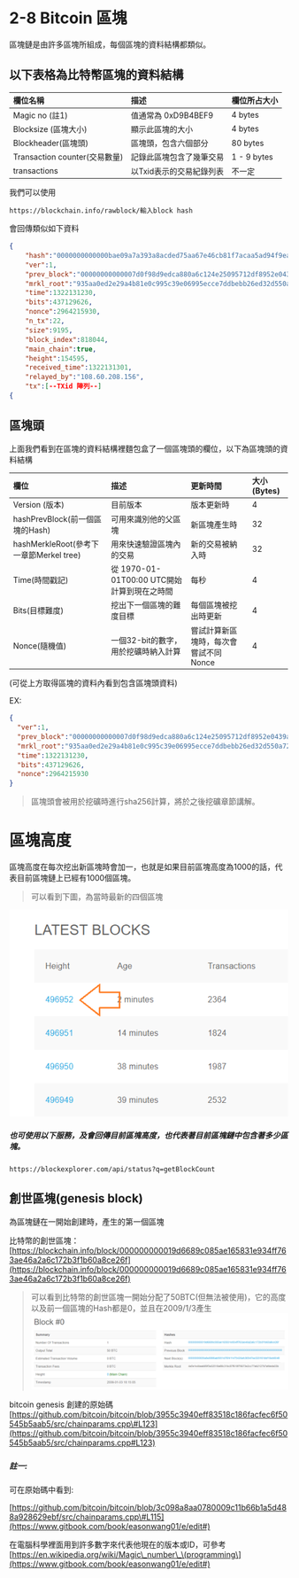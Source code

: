# 2-8 Bitcoin 區塊

區塊鏈是由許多區塊所組成，每個區塊的資料結構都類似。

## 以下表格為比特幣區塊的資料結構

| **欄位名稱** | **描述** | **欄位所占大小** |
| :--- | :--- | :--- |
| Magic no \(註1\) | 值通常為 0xD9B4BEF9 | 4 bytes |
| Blocksize \(區塊大小\) | 顯示此區塊的大小 | 4 bytes |
| Blockheader\(區塊頭\) | 區塊頭，包含六個部分 | 80 bytes |
| Transaction counter\(交易數量\) | 記錄此區塊包含了幾筆交易 | 1 - 9 bytes |
| transactions | 以Txid表示的交易紀錄列表 | 不一定 |

我們可以使用

```
https://blockchain.info/rawblock/輸入block hash
```

會回傳類似如下資料

```json
{
    "hash":"0000000000000bae09a7a393a8acded75aa67e46cb81f7acaa5ad94f9eacd103",
    "ver":1,
    "prev_block":"00000000000007d0f98d9edca880a6c124e25095712df8952e0439ac7409738a",
    "mrkl_root":"935aa0ed2e29a4b81e0c995c39e06995ecce7ddbebb26ed32d550a72e8200bf5",
    "time":1322131230,
    "bits":437129626,
    "nonce":2964215930,
    "n_tx":22,
    "size":9195,
    "block_index":818044,
    "main_chain":true,
    "height":154595,
    "received_time":1322131301,
    "relayed_by":"108.60.208.156",
    "tx":[--TXid 陣列--]
{
```

## 區塊頭

上面我們看到在區塊的資料結構裡麵包盒了一個區塊頭的欄位，以下為區塊頭的資料結構

| 欄位 | 描述 | 更新時間 | 大小 \(Bytes\) |
| :--- | :--- | :--- | :--- |
| Version \(版本\) | 目前版本 | 版本更新時 | 4 |
| hashPrevBlock\(前一個區塊的Hash\) | 可用來識別他的父區塊 | 新區塊產生時 | 32 |
| hashMerkleRoot\(參考下一章節Merkel tree\) | 用來快速驗證區塊內的交易 | 新的交易被納入時 | 32 |
| Time\(時間戳記\) | 從 1970-01-01T00:00 UTC開始計算到現在之時間 | 每秒 | 4 |
| Bits\(目標難度\) | 挖出下一個區塊的難度目標 | 每個區塊被挖出時更新 | 4 |
| Nonce\(隨機值\) | 一個32-bit的數字，用於挖礦時納入計算 | 嘗試計算新區塊時，每次會嘗試不同Nonce | 4 |

\(可從上方取得區塊的資料內看到包含區塊頭資料\)

EX:

```json
{
  "ver":1,
  "prev_block":"00000000000007d0f98d9edca880a6c124e25095712df8952e0439ac7409738a",
  "mrkl_root":"935aa0ed2e29a4b81e0c995c39e06995ecce7ddbebb26ed32d550a72e8200bf5",
  "time":1322131230,
  "bits":437129626,
  "nonce":2964215930
}
```

> 區塊頭會被用於挖礦時進行sha256計算，將於之後挖礦章節講解。

# 區塊高度

區塊高度在每次挖出新區塊時會加一，也就是如果目前區塊高度為1000的話，代表目前區塊鏈上已經有1000個區塊。

> 可以看到下圖，為當時最新的四個區塊

![](/assets/39.png)

##### 也可使用以下服務，及會回傳目前區塊高度，也代表著目前區塊鏈中包含著多少區塊。

```
https://blockexplorer.com/api/status?q=getBlockCount
```

## 創世區塊\(genesis block\)

為區塊鏈在一開始創建時，產生的第一個區塊

比特幣的創世區塊：  
[https://blockchain.info/block/000000000019d6689c085ae165831e934ff763ae46a2a6c172b3f1b60a8ce26f](https://blockchain.info/block/000000000019d6689c085ae165831e934ff763ae46a2a6c172b3f1b60a8ce26f)

> 可以看到比特幣的創世區塊一開始分配了50BTC\(但無法被使用\)，它的高度以及前一個區塊的Hash都是0，並且在2009/1/3產生![](/assets/833.png)

bitcoin genesis 創建的原始碼  
[https://github.com/bitcoin/bitcoin/blob/3955c3940eff83518c186facfec6f50545b5aab5/src/chainparams.cpp\#L123](https://github.com/bitcoin/bitcoin/blob/3955c3940eff83518c186facfec6f50545b5aab5/src/chainparams.cpp#L123)

##### 

##### 註一:

可在原始碼中看到:

[https://github.com/bitcoin/bitcoin/blob/3c098a8aa0780009c11b66b1a5d488a928629ebf/src/chainparams.cpp\#L115](https://www.gitbook.com/book/easonwang01/e/edit#)

在電腦科學裡面用到許多數字來代表他現在的版本或ID，可參考[https://en.wikipedia.org/wiki/Magic\_number\_\(programming\](https://www.gitbook.com/book/easonwang01/e/edit#)

##### 



